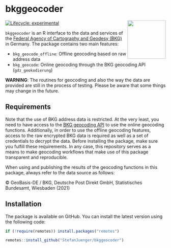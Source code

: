 
# bkggeocoder

<img src="./man/images/hex_bkggeocoder.png" align="right" width="120"/>

<!-- badges: start -->

[![Lifecycle:
experimental](https://img.shields.io/badge/lifecycle-experimental-red.svg)](https://www.tidyverse.org/lifecycle/#experimental)

<!-- badges: end -->

`bkggeocoder` is an R interface to the data and services of the [Federal
Agency of Cartography and Geodesy
(BKG)](https://gdz.bkg.bund.de/index.php/default/webanwendungen/bkg-geocoder.html)
in Germany. The package contains two main features:

- `bkg_geocode_offline`: Offline geocoding based on raw address data
- `bkg_geocode`: Online geocoding through the BKG geocoding API
  (`gdz_geokodierung`)

**WARNING**: The routines for geocoding and also the way the data are
provided are still in the process of testing. Please be aware that some
things may change in the future.

## Requirements

Note that the use of BKG address data is restricted. At the very least,
you need to have access to the [BKG geocoding
API](https://gdz.bkg.bund.de/index.php/default/geokodierungsdienst-opensearch-der-adv-fur-adressen-und-geonamen-gdz-geokodierung.html)
to use the online geocoding functions. Additionally, in order to use the
offline geocoding features, access to the raw encrypted BKG data is
required as well as a set of credentials to decrypt the data. Before
installing the package, make sure you fulfill these requirements. In any
case, this repository serves as a means to make geocoding workflows that
make use of this package transparent and reproducible.

When using and publishing the results of the geocoding functions in this
package, always refer to the data source as follows:

© GeoBasis-DE / BKG, Deutsche Post Direkt GmbH, Statistisches Bundesamt,
Wiesbaden (2021)

## Installation

The package is available on GitHub. You can install the latest version
using the following code:

``` r
if (!require(remotes)) install.packages("remotes")

remotes::install_github("StefanJuenger/bkggeocoder")
```
